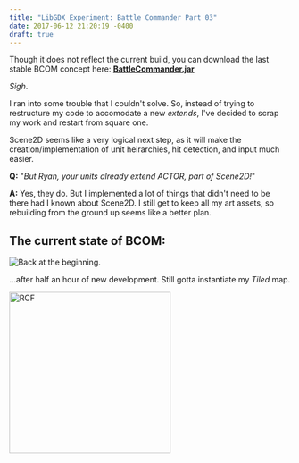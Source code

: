```yaml
---
title: "LibGDX Experiment: Battle Commander Part 03"
date: 2017-06-12 21:20:19 -0400
draft: true
---
```


Though it does not reflect the current build, you can download the last stable BCOM concept here: **[BattleCommander.jar](https://github.com/RyanFleck/BattleCommander/releases)**

_Sigh_.

I ran into some trouble that I couldn't solve. So, instead of trying to restructure my code to accomodate a new _extends_, I've decided to scrap my work and restart from square one.

Scene2D seems like a very logical next step, as it will make the creation/implementation of unit heirarchies, hit detection, and input much easier.

**Q:** "_But Ryan, your units already extend ACTOR, part of Scene2D!_"

**A:** Yes, they do. But I implemented a lot of things that didn't need to be there had I known about Scene2D. I still get to keep all my art assets, so rebuilding from the ground up seems like a better plan.

## The current state of BCOM:

![Back at the beginning.](/legacy/CurrentState.Jun12.17.png)

...after half an hour of new development. Still gotta instantiate my _Tiled_ map.

<img src="/legacy/art/s.png" alt="RCF" style="border-radius:0; width: 289px;"/>
